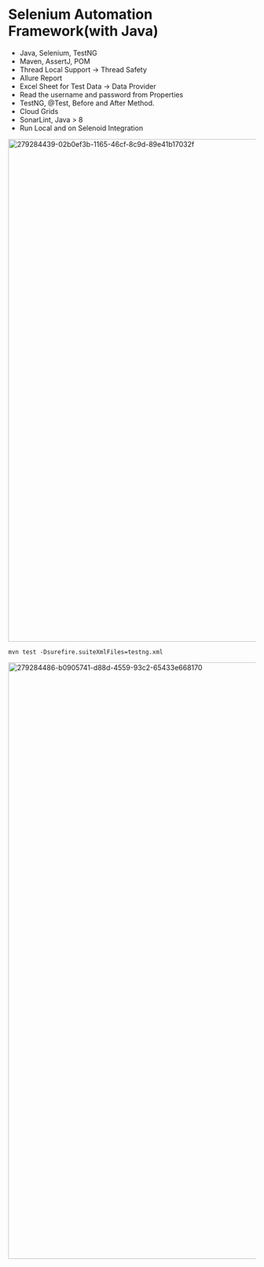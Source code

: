 # Selenium Automation Framework(with Java)

- Java, Selenium, TestNG
- Maven, AssertJ, POM
- Thread Local Support → Thread Safety
- Allure Report
- Excel Sheet for Test Data → Data Provider
- Read the username and password from Properties
- TestNG, @Test, Before and After Method.
- Cloud Grids
- SonarLint, Java > 8
- Run Local and on Selenoid Integration


<img width="1024" alt="279284439-02b0ef3b-1165-46cf-8c9d-89e41b17032f" src="https://github.com/sagartmohite/Selenium_Web_Automation_Framework/assets/161953257/3fc08c33-b09b-48dc-b441-03a7ed4f2200">


`mvn test -Dsurefire.suiteXmlFiles=testng.xml`

<img width="1215" alt="279284486-b0905741-d88d-4559-93c2-65433e668170" src="https://github.com/sagartmohite/Selenium_Web_Automation_Framework/assets/161953257/c629ec80-5853-4b24-b2d7-98fe973c36bc">
